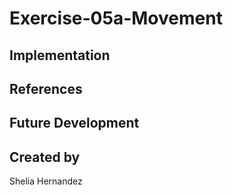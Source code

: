 # Exercise-05a-Movement


## Implementation

## References

## Future Development

## Created by
Shelia Hernandez
